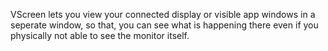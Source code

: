 VScreen lets you view your connected display or visible app windows in a seperate window, so that, you can see what is happening there even if you physically not able to see the monitor itself.

